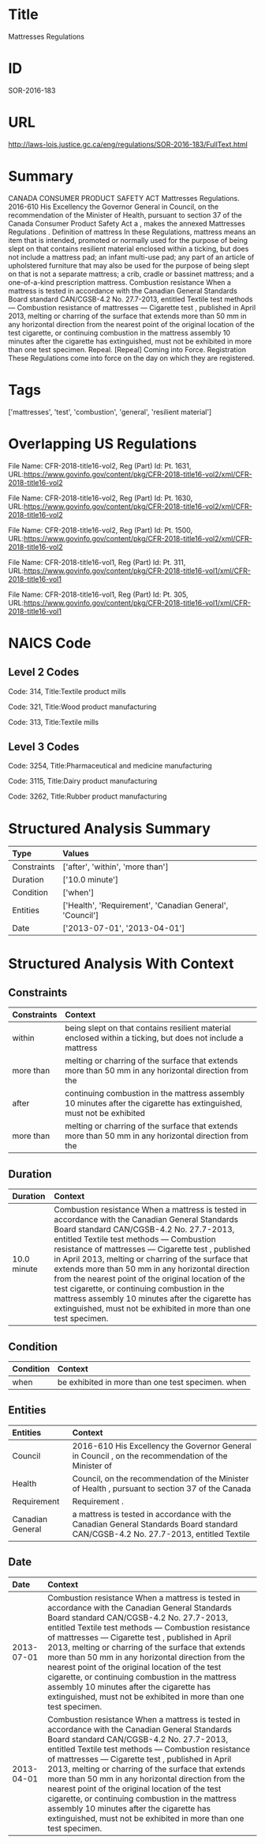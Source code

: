 # Title
Mattresses Regulations


# ID
SOR-2016-183

# URL
http://laws-lois.justice.gc.ca/eng/regulations/SOR-2016-183/FullText.html


# Summary
CANADA CONSUMER PRODUCT SAFETY ACT Mattresses Regulations.
2016-610 His Excellency the Governor General in Council, on the recommendation of the Minister of Health, pursuant to section 37 of the  Canada Consumer Product Safety Act a , makes the annexed  Mattresses Regulations .
Definition of  mattress In these Regulations,  mattress  means an item that is intended, promoted or normally used for the purpose of being slept on that contains resilient material enclosed within a ticking, but does not include a mattress pad; an infant multi-use pad; any part of an article of upholstered furniture that may also be used for the purpose of being slept on that is not a separate mattress; a crib, cradle or bassinet mattress; and a one-of-a-kind prescription mattress.
Combustion resistance When a mattress is tested in accordance with the Canadian General Standards Board standard CAN/CGSB-4.2 No. 27.7-2013, entitled  Textile test methods — Combustion resistance of mattresses — Cigarette test , published in April 2013, melting or charring of the surface that extends more than 50 mm in any horizontal direction from the nearest point of the original location of the test cigarette, or continuing combustion in the mattress assembly 10 minutes after the cigarette has extinguished, must not be exhibited in more than one test specimen.
Repeal.
[Repeal] Coming into Force.
Registration These Regulations come into force on the day on which they are registered.


# Tags
['mattresses', 'test', 'combustion', 'general', 'resilient material']


# Overlapping US Regulations
File Name: CFR-2018-title16-vol2, Reg (Part) Id: Pt. 1631, URL:https://www.govinfo.gov/content/pkg/CFR-2018-title16-vol2/xml/CFR-2018-title16-vol2

File Name: CFR-2018-title16-vol2, Reg (Part) Id: Pt. 1630, URL:https://www.govinfo.gov/content/pkg/CFR-2018-title16-vol2/xml/CFR-2018-title16-vol2

File Name: CFR-2018-title16-vol2, Reg (Part) Id: Pt. 1500, URL:https://www.govinfo.gov/content/pkg/CFR-2018-title16-vol2/xml/CFR-2018-title16-vol2

File Name: CFR-2018-title16-vol1, Reg (Part) Id: Pt. 311, URL:https://www.govinfo.gov/content/pkg/CFR-2018-title16-vol1/xml/CFR-2018-title16-vol1

File Name: CFR-2018-title16-vol1, Reg (Part) Id: Pt. 305, URL:https://www.govinfo.gov/content/pkg/CFR-2018-title16-vol1/xml/CFR-2018-title16-vol1




# NAICS Code
## Level 2 Codes
Code: 314, Title:Textile product mills

Code: 321, Title:Wood product manufacturing

Code: 313, Title:Textile mills




## Level 3 Codes
Code: 3254, Title:Pharmaceutical and medicine manufacturing

Code: 3115, Title:Dairy product manufacturing

Code: 3262, Title:Rubber product manufacturing







# Structured Analysis Summary
| Type        | Values                                                   |
|:------------|:---------------------------------------------------------|
| Constraints | ['after', 'within', 'more than']                         |
| Duration    | ['10.0 minute']                                          |
| Condition   | ['when']                                                 |
| Entities    | ['Health', 'Requirement', 'Canadian General', 'Council'] |
| Date        | ['2013-07-01', '2013-04-01']                             |


# Structured Analysis With Context
 


## Constraints
| Constraints   | Context                                                                                                               |
|:--------------|:----------------------------------------------------------------------------------------------------------------------|
| within        | being slept on that contains resilient material enclosed within a ticking, but does not include a mattress            |
| more than     | melting or charring of the surface that extends more than 50 mm in any horizontal direction from the                  |
| after         | continuing combustion in the mattress assembly 10 minutes after the cigarette has extinguished, must not be exhibited |
| more than     | melting or charring of the surface that extends more than 50 mm in any horizontal direction from the                  |


## Duration
| Duration    | Context                                                                                                                                                                                                                                                                                                                                                                                                                                                                                                                                                                                   |
|:------------|:------------------------------------------------------------------------------------------------------------------------------------------------------------------------------------------------------------------------------------------------------------------------------------------------------------------------------------------------------------------------------------------------------------------------------------------------------------------------------------------------------------------------------------------------------------------------------------------|
| 10.0 minute | Combustion resistance When a mattress is tested in accordance with the Canadian General Standards Board standard CAN/CGSB-4.2 No. 27.7-2013, entitled  Textile test methods — Combustion resistance of mattresses — Cigarette test , published in April 2013, melting or charring of the surface that extends more than 50 mm in any horizontal direction from the nearest point of the original location of the test cigarette, or continuing combustion in the mattress assembly 10 minutes after the cigarette has extinguished, must not be exhibited in more than one test specimen. |


## Condition
| Condition   | Context                                           |
|:------------|:--------------------------------------------------|
| when        | be exhibited in more than one test specimen. when |


## Entities
| Entities         | Context                                                                                                                            |
|:-----------------|:-----------------------------------------------------------------------------------------------------------------------------------|
| Council          | 2016-610 His Excellency the Governor General in  Council , on the recommendation of the Minister of                                |
| Health           | Council, on the recommendation of the Minister of Health , pursuant to section 37 of the Canada                                    |
| Requirement      | Requirement .                                                                                                                      |
| Canadian General | a mattress is tested in accordance with the Canadian General Standards Board standard CAN/CGSB-4.2 No. 27.7-2013, entitled Textile |


## Date
| Date       | Context                                                                                                                                                                                                                                                                                                                                                                                                                                                                                                                                                                                   |
|:-----------|:------------------------------------------------------------------------------------------------------------------------------------------------------------------------------------------------------------------------------------------------------------------------------------------------------------------------------------------------------------------------------------------------------------------------------------------------------------------------------------------------------------------------------------------------------------------------------------------|
| 2013-07-01 | Combustion resistance When a mattress is tested in accordance with the Canadian General Standards Board standard CAN/CGSB-4.2 No. 27.7-2013, entitled  Textile test methods — Combustion resistance of mattresses — Cigarette test , published in April 2013, melting or charring of the surface that extends more than 50 mm in any horizontal direction from the nearest point of the original location of the test cigarette, or continuing combustion in the mattress assembly 10 minutes after the cigarette has extinguished, must not be exhibited in more than one test specimen. |
| 2013-04-01 | Combustion resistance When a mattress is tested in accordance with the Canadian General Standards Board standard CAN/CGSB-4.2 No. 27.7-2013, entitled  Textile test methods — Combustion resistance of mattresses — Cigarette test , published in April 2013, melting or charring of the surface that extends more than 50 mm in any horizontal direction from the nearest point of the original location of the test cigarette, or continuing combustion in the mattress assembly 10 minutes after the cigarette has extinguished, must not be exhibited in more than one test specimen. |


